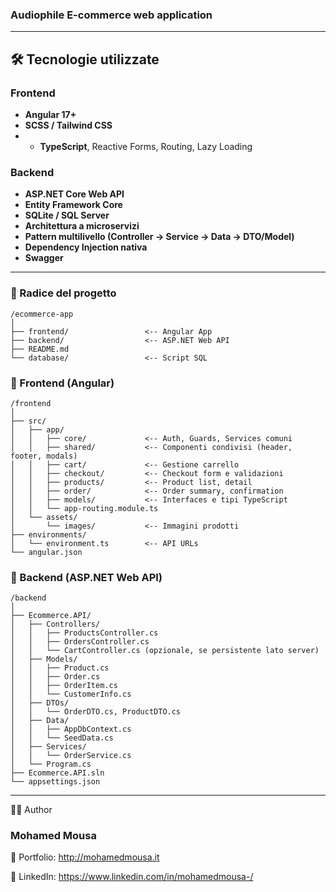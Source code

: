 ### Audiophile E-commerce web application
---

## 🛠️ Tecnologie utilizzate

### Frontend
- **Angular 17+**
- **SCSS / Tailwind CSS**
- - **TypeScript**, Reactive Forms, Routing, Lazy Loading

### Backend
- **ASP.NET Core Web API**
- **Entity Framework Core**
- **SQLite / SQL Server**
- **Architettura a microservizi**
- **Pattern multilivello (Controller → Service → Data → DTO/Model)**
- **Dependency Injection nativa**
- **Swagger**
---
### 🔹 Radice del progetto
```
/ecommerce-app
│
├── frontend/                 <-- Angular App
├── backend/                  <-- ASP.NET Web API
├── README.md
└── database/                 <-- Script SQL
```
### 📁 Frontend (Angular)

```
/frontend
│
├── src/
│   ├── app/
│   │   ├── core/             <-- Auth, Guards, Services comuni
│   │   ├── shared/           <-- Componenti condivisi (header, footer, modals)
│   │   ├── cart/             <-- Gestione carrello
│   │   ├── checkout/         <-- Checkout form e validazioni
│   │   ├── products/         <-- Product list, detail
│   │   ├── order/            <-- Order summary, confirmation
│   │   ├── models/           <-- Interfaces e tipi TypeScript
│   │   └── app-routing.module.ts
│   └── assets/
│       └── images/           <-- Immagini prodotti
├── environments/
│   └── environment.ts        <-- API URLs
└── angular.json
```

### 📁 Backend (ASP.NET Web API)

```
/backend
│
├── Ecommerce.API/
│   ├── Controllers/
│   │   ├── ProductsController.cs
│   │   ├── OrdersController.cs
│   │   └── CartController.cs (opzionale, se persistente lato server)
│   ├── Models/
│   │   ├── Product.cs
│   │   ├── Order.cs
│   │   ├── OrderItem.cs
│   │   └── CustomerInfo.cs
│   ├── DTOs/
│   │   └── OrderDTO.cs, ProductDTO.cs
│   ├── Data/
│   │   ├── AppDbContext.cs
│   │   └── SeedData.cs
│   ├── Services/
│   │   └── OrderService.cs
│   └── Program.cs
├── Ecommerce.API.sln
└── appsettings.json
```
---

🙋‍♂️ Author

### Mohamed Mousa

🔗 Portfolio: http://mohamedmousa.it

🔗 LinkedIn:  https://www.linkedin.com/in/mohamedmousa-/
